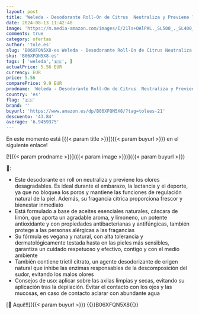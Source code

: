 ```yaml
---
layout: post
title: 'Weleda - Desodorante Roll-On de Citrus  Neutraliza y Previene los Olores Corporales Desagradables  24h de Protección  Unisex  100% Natural  Sin Sales de Aluminio  con Aroma Cítrico  Vegano - 50 ml'
date: 2024-08-13 11:42:48
image: 'https://m.media-amazon.com/images/I/21ls+OAlPAL._SL500_._SL400_.jpg'
comments: true
category: ofertas
author: 'tole.es'
slug: 'B06XFQN5X8-es Weleda - Desodorante Roll-On de Citrus Neutraliza y...'
sku: 'B06XFQN5X8-es'
tags: [ 'weleda','🇪🇸', ]
actualPrice: 5.56 EUR
currency: EUR
price: 5.56
comparePrice: 9.9 EUR
prodname: 'Weleda - Desodorante Roll-On de Citrus  Neutraliza y Previene los Olores Corporales Desagradables  24h de Protección  Unisex  100% Natural  Sin Sales de Aluminio  con Aroma Cítrico  Vegano - 50 ml'
country: 'es'
flag: '🇪🇸'
brand: ''
buyurl: 'https://www.amazon.es/dp/B06XFQN5X8/?tag=tolees-21'
descuento: '43.84'
average: '6.9459375'
---
```


En este momento está [{{< param title >}}]({{< param buyurl >}}) en el siguiente enlace!

[![{{< param prodname >}}]({{< param image >}})]({{< param buyurl >}})

🔎:

- Este desodorante en roll on neutraliza y previene los olores desagradables. Es ideal durante el embarazo, la lactancia y el deporte, ya que no bloquea los poros y mantiene las funciones de regulación natural de la piel. Además, su fragancia cítrica proporciona frescor y bienestar inmediato
- Está formulado a base de aceites esenciales naturales, cáscara de limón, que aporta un agradable aroma, y limoneno, un potente antioxidante y con propiedades antibacterianas y antifúngicas, también protege a las personas alérgicas a las fragancias
- Su fórmula es vegana y natural, con alta tolerancia y dermatológicamente testada hasta en las pieles más sensibles, garantiza un cuidado respetuoso y efectivo, contigo y con el medio ambiente
- También contiene trietil citrato, un agente desodorizante de origen natural que inhibe las enzimas responsables de la descomposición del sudor, evitando los malos olores
- Consejos de uso: aplicar sobre las axilas limpias y secas, evitando su aplicación tras la depilación. Evitar el contacto con los ojos y las mucosas, en caso de contacto aclarar con abundante agua

[🛒 Aquí!!!]({{< param buyurl >}})
{{<world>}}B06XFQN5X8{{</world>}}
